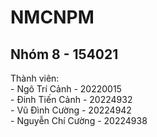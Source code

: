 # NMCNPM

## Nhóm 8 - 154021

Thành viên:   
    - Ngô Trí Cảnh - 20220015    
    - Đinh Tiến Cảnh - 20224932    
    - Vũ Đình Cường - 20224942    
    - Nguyễn Chí Cường - 20224938    